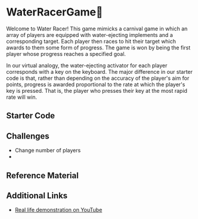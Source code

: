 # WaterRacerGame🏁
Welcome to Water Racer! This game mimicks a carnival game in which an array of players are equipped with water-ejecting implements and a corresponding target. Each player then races to hit their target which awards to them some form of progress. The game is won by being the first player whose progress reaches a specified goal.

In our virtual analogy, the water-ejecting activator for each player corresponds with a key on the keyboard. The major difference in our starter code is that, rather than depending on the accuracy of the player's aim for points, progress is awarded proportional to the rate at which the player's key is pressed. That is, the player who presses their key at the most rapid rate will win.

## Starter Code


## Challenges
- Change number of players
- 

## Reference Material


## Additional Links
- [Real life demonstration on YouTube](https://www.youtube.com/watch?v=6K34Vw2CQT0)
